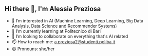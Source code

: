 ## Hi there 👋, I'm Alessia Preziosa

- 👀 I’m interested in AI (Machine Learning, Deep Learning, Big Data Analysis, Data Science and Recommender Systems) 
- 🌱 I’m currently learning at Politecnico di Bari 
- 👯 I’m looking to collaborate on everything that's AI related
- 📫 How to reach me: a.preziosa2@studenti.poliba.it
- 😄 Pronouns: she/her
